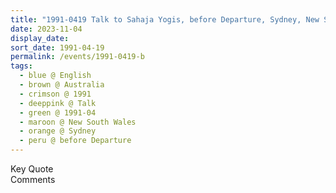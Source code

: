 ```yaml
---
title: "1991-0419 Talk to Sahaja Yogis, before Departure, Sydney, New South Wales, Australia"
date: 2023-11-04
display_date: 
sort_date: 1991-04-19
permalink: /events/1991-0419-b
tags:
  - blue @ English
  - brown @ Australia
  - crimson @ 1991
  - deeppink @ Talk
  - green @ 1991-04
  - maroon @ New South Wales
  - orange @ Sydney
  - peru @ before Departure
---
```


<wave-list>
  <list-title color="green" width="75">Key Quote</list-title>
  <list-item color="BlanchedAlmond"  width="200"></list-item>
  <list-item color="Lavender"></list-item>
  <list-item color="BlanchedAlmond"></list-item>
</wave-list>

<br>

<wave-list>
  <list-title color="green" width="75">Comments</list-title>
  <list-item color="BlanchedAlmond"  width="200"></list-item>
  <list-item color="Lavender"></list-item>
  <list-item color="BlanchedAlmond"></list-item>
</wave-list>